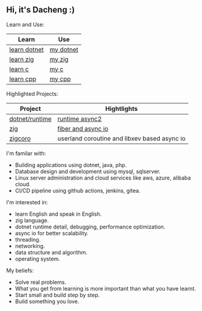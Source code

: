 ## Hi, it's Dacheng :)

Learn and Use:

| Learn | Use |
| --- | --- |
| [learn dotnet](https://github.com/dacheng-learn/dotnet) | [my dotnet](https://github.com/dacheng-dotnet) |
| [learn zig](https://github.com/dacheng-learn/zig) | [my zig](https://github.com/dacheng-zig) |
| [learn c](https://github.com/dacheng-learn/c) | [my c](https://github.com/dacheng-c) |
| [learn cpp](https://github.com/dacheng-learn/cpp) | [my cpp](https://github.com/dacheng-cpp) |

Highlighted Projects:

| Project | Hightlights |
| --- | --- |
| [dotnet/runtime](https://github.com/dotnet/runtime) | [runtime async2](https://github.com/dotnet/runtime/pull/113976) |
| [zig](https://github.com/ziglang/zig) | [fiber and async io](https://github.com/ziglang/zig/tree/async-await-demo) |
| [zigcoro](https://github.com/rsepassi/zigcoro) | userland coroutine and libxev based async io |

I'm familar with:
- Building applications using dotnet, java, php.
- Database design and development using mysql, sqlserver.
- Linux server administration and cloud services like aws, azure, alibaba cloud.
- CI/CD pipeline using github actions, jenkins, gitea.

I'm interested in:
- learn English and speak in English.
- zig language.
- dotnet runtime detail, debugging, performance optimization.
- async io for better scalability.
- threading.
- networking.
- data structure and algorithm.
- operating system.

My beliefs:
- Solve real problems.
- What you get from learning is more important than what you have learnt.
- Start small and build step by step.
- Build something you love.
